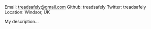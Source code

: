 Email:    treadsafely@gmail.com
Github: treadsafely
Twitter: treadsafely
Location: Windsor, UK

My description...
